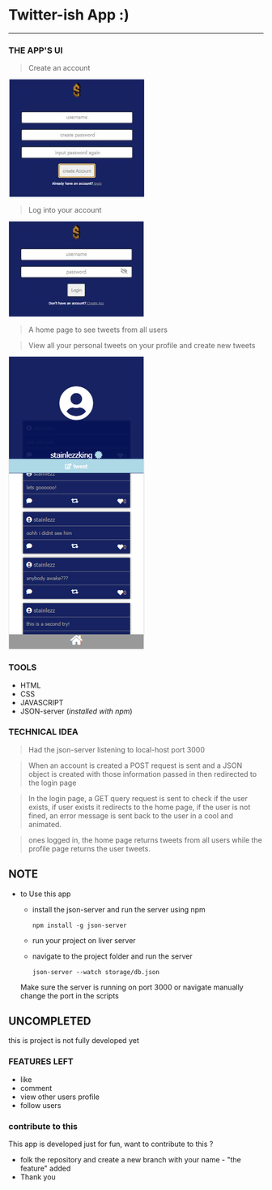 
# Twitter-ish App :)
___

### __THE APP'S UI__

> Create an account

<img src="img/createA.jpg">

>Log into your account

<img src="img/login.jpg">

> A home page to see tweets from all users


> View all your personal tweets on your profile and create new tweets

<img src="img/profile.png">


### __TOOLS__
* HTML 
* CSS
* JAVASCRIPT
* JSON-server (_installed with npm_)

<div class="space"></div>

### __TECHNICAL IDEA__
> Had the json-server listening to local-host port 3000  

>When an account is created a POST request is sent and a JSON object is created with those information passed in then redirected to the login page

> In the login page, a GET query request is sent to check if the user exists, if user exists it redirects to the home page, if the user is not fined, an error message is sent back to the user in a cool and animated.

> ones logged in, the home page returns tweets from all users while the profile page returns the user tweets.

## NOTE

* to Use this app
    *  install the json-server and run the server using npm

         ``` 
         npm install -g json-server 
         ```
    *   run your project on liver server

    * navigate to the project folder and run the server
        ```
        json-server --watch storage/db.json
        ```
    Make sure the server is running on port 3000 or navigate manually change the port in the scripts


## UNCOMPLETED
this is project is not fully developed yet
 ### FEATURES LEFT
 * like 
 * comment
 * view other users profile
 * follow users

 ### contribute to this
 This app is developed just for fun,
 want to contribute to this ?
 * folk  the repository and create a new branch with your name - "the feature" added 
 * Thank you
